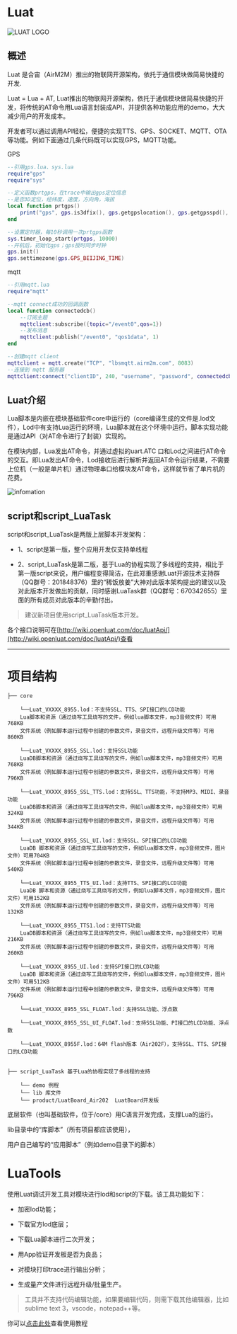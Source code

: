 # Luat

![LUAT LOGO](http://www.openluat.com/img/favicon.png "LUAT LOGO")

## 概述

Luat 是合宙（AirM2M）推出的物联网开源架构，依托于通信模块做简易快捷的开发.

Luat = Lua + AT, Luat推出的物联网开源架构，依托于通信模块做简易快捷的开发，将传统的AT命令用Lua语言封装成API，并提供各种功能应用的demo，大大减少用户的开发成本。

开发者可以通过调用API轻松，便捷的实现TTS、GPS、SOCKET、MQTT、OTA等功能。例如下面通过几条代码既可以实现GPS，MQTT功能。

GPS

```lua
--引用gps.lua、sys.lua
require"gps"
require"sys"

--定义函数prtgps，在trace中输出gps定位信息
--是否3D定位，经纬度，速度，方向角，海拔
local function prtgps()
    print("gps", gps.is3dfix(), gps.getgpslocation(), gps.getgpsspd(), gps.getgpscog(), gps.getaltitude())
end

--设置定时器，每10秒调用一次prtgps函数
sys.timer_loop_start(prtgps, 10000)
--开机后，初始化gps；gps授时同步时钟
gps.init()
gps.settimezone(gps.GPS_BEIJING_TIME)
```

mqtt

```lua
--引用mqtt.lua
require"mqtt"

--mqtt connect成功的回调函数
local function connectedcb()
    --订阅主题
    mqttclient:subscribe({topic="/event0",qos=1})
    --发布消息
    mqttclient:publish("/event0", "qos1data", 1)
end

--创建mqtt client
mqttclient = mqtt.create("TCP", "lbsmqtt.airm2m.com", 8083)
--连接到 mqtt 服务器
mqttclient:connect("clientID", 240, "username", "password", connectedcb)
```

## Luat介绍

Lua脚本是内嵌在模块基础软件core中运行的（core编译生成的文件是.lod文件），Lod中有支持Lua运行的环境，Lua脚本就在这个环境中运行。脚本实现功能是通过API（对AT命令进行了封装）实现的。

在模块内部，Lua发出AT命令，并通过虚拟的uart.ATC 口和Lod之间进行AT命令的交互。即Lua发出AT命令，Lod接收后进行解析并返回AT命令运行结果，不需要上位机（一般是单片机）通过物理串口给模块发AT命令，这样就节省了单片机的花费。

![infomation](http://wiki.openluat.com/img/coreLua.jpg)

## script和script_LuaTask

script和script_LuaTask是两版上层脚本开发架构：

- 1、script是第一版，整个应用开发仅支持单线程

- 2、script_LuaTask是第二版，基于Lua的协程实现了多线程的支持，相比于第一版script来说，用户编程变得简洁，在此郑重感谢Luat开源技术支持群（QQ群号：201848376）里的“稀饭放姜”大神对此版本架构提出的建议以及对此版本开发做出的贡献，同时感谢LuaTask群（QQ群号：670342655）里面的所有成员对此版本的辛勤付出。

> 建议新项目使用script_LuaTask版本开发。

各个接口说明可在[http://wiki.openluat.com/doc/luatApi/](http://wiki.openluat.com/doc/luatApi/)查看

---

# 项目结构

```
├── core

    └──Luat_VXXXX_8955.lod：不支持SSL、TTS、SPI接口的LCD功能
    Lua脚本和资源（通过烧写工具烧写的文件，例如lua脚本文件，mp3音频文件）可用768KB
    文件系统（例如脚本运行过程中创建的参数文件，录音文件，远程升级文件等）可用860KB

    └──Luat_VXXXX_8955_SSL.lod：支持SSL功能
    LuaDB脚本和资源（通过烧写工具烧写的文件，例如lua脚本文件，mp3音频文件）可用768KB
    文件系统（例如脚本运行过程中创建的参数文件，录音文件，远程升级文件等）可用796KB

    └──Luat_VXXXX_8955_SSL_TTS.lod：支持SSL、TTS功能，不支持MP3、MIDI、录音功能
    LuaDB脚本和资源（通过烧写工具烧写的文件，例如lua脚本文件，mp3音频文件）可用324KB
    文件系统（例如脚本运行过程中创建的参数文件，录音文件，远程升级文件等）可用344KB

    └──Luat_VXXXX_8955_SSL_UI.lod：支持SSL、SPI接口的LCD功能
    LuaDB 脚本和资源（通过烧写工具烧写的文件，例如lua脚本文件，mp3音频文件，图片文件）可用704KB
    文件系统（例如脚本运行过程中创建的参数文件，录音文件，远程升级文件等）可用540KB

    └──Luat_VXXXX_8955_TTS_UI.lod：支持TTS、SPI接口的LCD功能
    LuaDB 脚本和资源（通过烧写工具烧写的文件，例如lua脚本文件，mp3音频文件，图片文件）可用152KB
    文件系统（例如脚本运行过程中创建的参数文件，录音文件，远程升级文件等）可用132KB

    └──Luat_VXXXX_8955_TTS1.lod：支持TTS功能
    LuaDB脚本和资源（通过烧写工具烧写的文件，例如lua脚本文件，mp3音频文件）可用216KB
    文件系统（例如脚本运行过程中创建的参数文件，录音文件，远程升级文件等）可用260KB

    └──Luat_VXXXX_8955_UI.lod：支持SPI接口的LCD功能
    LuaDB 脚本和资源（通过烧写工具烧写的文件，例如lua脚本文件，mp3音频文件，图片文件）可用512KB
    文件系统（例如脚本运行过程中创建的参数文件，录音文件，远程升级文件等）可用796KB

    └──Luat_VXXXX_8955_SSL_FLOAT.lod：支持SSL功能、浮点数

    └──Luat_VXXXX_8955_SSL_UI_FLOAT.lod：支持SSL功能、PI接口的LCD功能、浮点数

    └──Luat_VXXXX_8955F.lod：64M flash版本（Air202F），支持SSL、TTS、SPI接口的LCD功能


├── script_LuaTask 基于Lua的协程实现了多线程的支持

    └── demo 例程
    └── lib 库文件
    └── product/LuatBoard_Air202  LuatBoard开发板
```

底层软件（也叫基础软件，位于/core）用C语言开发完成，支撑Lua的运行。

lib目录中的“库脚本”（所有项目都应该使用），

用户自己编写的“应用脚本”（例如demo目录下的脚本）

# LuaTools

使用Luat调试开发工具对模块进行lod和script的下载。该工具功能如下：

- 加密lod功能；

- 下载官方lod底层；

- 下载Lua脚本进行二次开发；

- 用App验证开发板是否为良品；

- 对模块打印trace进行输出分析；

- 生成量产文件进行远程升级/批量生产。

> 工具并不支持代码编辑功能，如果要编辑代码，则需下载其他编辑器，比如sublime text 3，vscode，notepad++等。

你可以[点击此处](http://wiki.openluat.com/doc/tools/)查看使用教程
